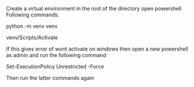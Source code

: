 Create a virtual environment in the root of the directory
open powershell
Following commands:

  python -m venv venv
  
  venv/Scripts/Activate
  
If this gives error of wont activate on windows then open a new powershell as admin and run the following command

  Set-ExecutionPolicy Unrestricted -Force
  
Then run the latter commands again
